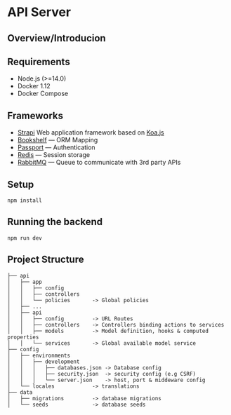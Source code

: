 # API Server


## Overview/Introducion

## Requirements

- Node.js (>=14.0)
- Docker 1.12
- Docker Compose

## Frameworks

- [Strapi](https://strapi.io) Web application framework based on [Koa.js](http://koajs.com)
- [Bookshelf](http://bookshelfjs.org) — ORM Mapping
- [Passport](https://passportjs.org) — Authentication
- [Redis](http://redis.io) — Session storage
- [RabbitMQ](https://rabbitmq.com) — Queue to communicate with 3rd party APIs

## Setup

```
npm install
```

## Running the backend

```
npm run dev

```


## Project Structure

```
├── api
│   ├── app
│   │   ├── config
│   │   ├── controllers
│   │   └── policies       -> Global policies
│   ├── ...
│   ├── api
│   │   ├── config         -> URL Routes
│   │   ├── controllers    -> Controllers binding actions to services
│   │   ├── models         -> Model definition, hooks & computed properties
│   │   └── services       -> Global available model service
├── config
│   ├── environments
│   │   ├── development
│   │   │   ├── databases.json -> Database config
│   │   │   ├── security.json  -> security config (e.g CSRF)
│   │   │   └── server.json    -> host, port & middeware config
│   └── locales            -> translations
├── data
│   ├── migrations         -> database migrations
│   └── seeds              -> database seeds
```
